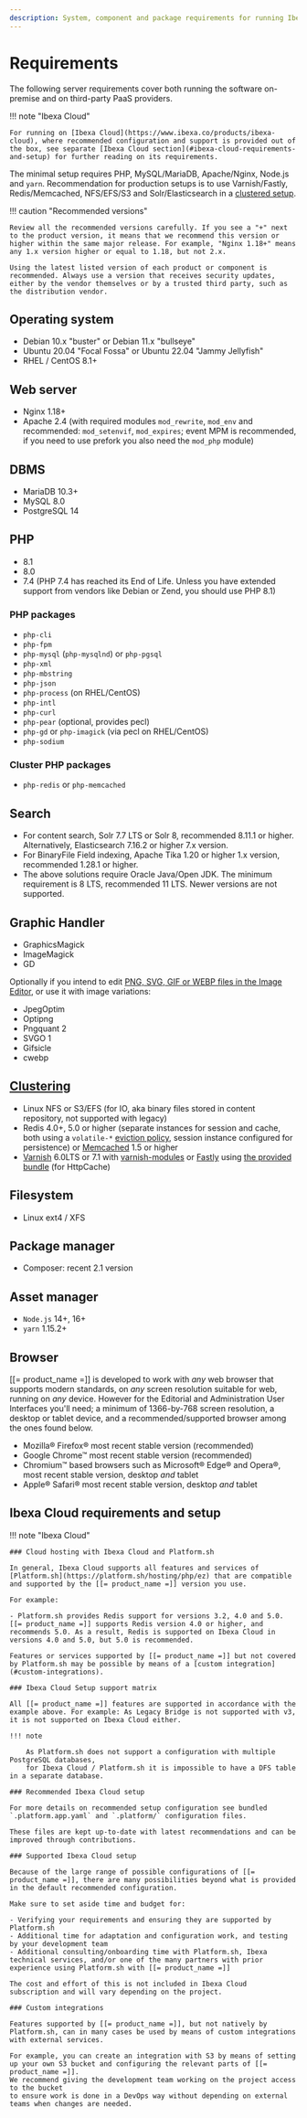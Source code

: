 ```yaml
---
description: System, component and package requirements for running Ibexa DXP.
---
```


# Requirements

The following server requirements cover both running the software on-premise and on third-party PaaS providers.

!!! note "Ibexa Cloud"

    For running on [Ibexa Cloud](https://www.ibexa.co/products/ibexa-cloud), where recommended configuration and support is provided out of the box, see separate [Ibexa Cloud section](#ibexa-cloud-requirements-and-setup) for further reading on its requirements.

The minimal setup requires PHP, MySQL/MariaDB, Apache/Nginx, Node.js and `yarn`.
Recommendation for production setups is to use Varnish/Fastly, Redis/Memcached, NFS/EFS/S3 and Solr/Elasticsearch in a [clustered setup](clustering.md).

!!! caution "Recommended versions"

    Review all the recommended versions carefully. If you see a "+" next to the product version, it means that we recommend this version or higher within the same major release. For example, "Nginx 1.18+" means any 1.x version higher or equal to 1.18, but not 2.x.

    Using the latest listed version of each product or component is recommended. Always use a version that receives security updates, either by the vendor themselves or by a trusted third party, such as the distribution vendor.

## Operating system

- Debian 10.x "buster" or Debian 11.x "bullseye"
- Ubuntu 20.04 "Focal Fossa" or Ubuntu 22.04 "Jammy Jellyfish"
- RHEL / CentOS 8.1+

## Web server

- Nginx 1.18+
- Apache 2.4 (with required modules `mod_rewrite`, `mod_env` and recommended: `mod_setenvif`, `mod_expires`;
event MPM is recommended, if you need to use prefork you also need the `mod_php` module)

## DBMS

- MariaDB 10.3+
- MySQL 8.0
- PostgreSQL 14

## PHP

- 8.1
- 8.0
- 7.4 (PHP 7.4 has reached its End of Life. Unless you have extended support from vendors like Debian or Zend, you should use PHP 8.1)

### PHP packages

- `php-cli`
- `php-fpm`
- `php-mysql` (`php-mysqlnd`) or `php-pgsql`
- `php-xml`
- `php-mbstring`
- `php-json`
- `php-process` (on RHEL/CentOS)
- `php-intl`
- `php-curl`
- `php-pear` (optional, provides pecl)
- `php-gd` or `php-imagick` (via pecl on RHEL/CentOS)
- `php-sodium`

### Cluster PHP packages

- `php-redis` or `php-memcached`

## Search

- For content search, Solr 7.7 LTS or Solr 8, recommended 8.11.1 or higher. Alternatively, Elasticsearch 7.16.2 or higher 7.x version.
- For BinaryFile Field indexing, Apache Tika 1.20 or higher 1.x version, recommended 1.28.1 or higher.
- The above solutions require Oracle Java/Open JDK. The minimum requirement is 8 LTS, recommended 11 LTS. Newer versions are not supported.

## Graphic Handler

- GraphicsMagick
- ImageMagick
- GD

Optionally if you intend to edit [PNG, SVG, GIF or WEBP files in the Image Editor](images.md#image-optimization), or use it with image variations:

- JpegOptim
- Optipng
- Pngquant 2
- SVGO 1
- Gifsicle
- cwebp

## [Clustering](clustering.md)

- Linux NFS or S3/EFS (for IO, aka binary files stored in content repository, not supported with legacy)
- Redis 4.0+, 5.0 or higher (separate instances for session and cache, both using a `volatile-*` [eviction policy](https://redis.io/topics/lru-cache), session instance configured for persistence) or [Memcached](https://memcached.org/) 1.5 or higher
- [Varnish](http://varnish-cache.org/) 6.0LTS or 7.1 with [varnish-modules](https://github.com/varnish/varnish-modules/blob/master/README.md) or [Fastly](https://www.fastly.com/) using [the provided bundle](http_cache.md#serving-varnish-through-fastly) (for HttpCache)

## Filesystem

- Linux ext4 / XFS

## Package manager

- Composer: recent 2.1 version

## Asset manager

- `Node.js` 14+, 16+
- `yarn` 1.15.2+

## Browser

[[= product_name =]] is developed to work with *any* web browser that supports modern standards, on *any* screen resolution suitable for web, running on *any* device. However for the Editorial and Administration User Interfaces you'll need; a minimum of 1366-by-768 screen resolution, a desktop or tablet device, and a recommended/supported browser among the ones found below.

- Mozilla® Firefox® most recent stable version (recommended)
- Google Chrome™ most recent stable version (recommended)
- Chromium™ based browsers such as Microsoft® Edge® and Opera®, most recent stable version, desktop *and* tablet
- Apple® Safari® most recent stable version, desktop *and* tablet

## Ibexa Cloud requirements and setup

!!! note "Ibexa Cloud"

    ### Cloud hosting with Ibexa Cloud and Platform.sh

    In general, Ibexa Cloud supports all features and services of [Platform.sh](https://platform.sh/hosting/php/ez) that are compatible and supported by the [[= product_name =]] version you use.  

    For example:

    - Platform.sh provides Redis support for versions 3.2, 4.0 and 5.0. [[= product_name =]] supports Redis version 4.0 or higher, and recommends 5.0. As a result, Redis is supported on Ibexa Cloud in versions 4.0 and 5.0, but 5.0 is recommended.

    Features or services supported by [[= product_name =]] but not covered by Platform.sh may be possible by means of a [custom integration](#custom-integrations).

    ### Ibexa Cloud Setup support matrix

    All [[= product_name =]] features are supported in accordance with the example above. For example: As Legacy Bridge is not supported with v3, it is not supported on Ibexa Cloud either.

    !!! note

        As Platform.sh does not support a configuration with multiple PostgreSQL databases,
        for Ibexa Cloud / Platform.sh it is impossible to have a DFS table in a separate database.

    ### Recommended Ibexa Cloud setup

    For more details on recommended setup configuration see bundled `.platform.app.yaml` and `.platform/` configuration files.

    These files are kept up-to-date with latest recommendations and can be improved through contributions.

    ### Supported Ibexa Cloud setup

    Because of the large range of possible configurations of [[= product_name =]], there are many possibilities beyond what is provided in the default recommended configuration.

    Make sure to set aside time and budget for:

    - Verifying your requirements and ensuring they are supported by Platform.sh
    - Additional time for adaptation and configuration work, and testing by your development team
    - Additional consulting/onboarding time with Platform.sh, Ibexa technical services, and/or one of the many partners with prior experience using Platform.sh with [[= product_name =]]

    The cost and effort of this is not included in Ibexa Cloud subscription and will vary depending on the project.

    ### Custom integrations

    Features supported by [[= product_name =]], but not natively by Platform.sh, can in many cases be used by means of custom integrations with external services.

    For example, you can create an integration with S3 by means of setting up your own S3 bucket and configuring the relevant parts of [[= product_name =]].
    We recommend giving the development team working on the project access to the bucket
    to ensure work is done in a DevOps way without depending on external teams when changes are needed.
